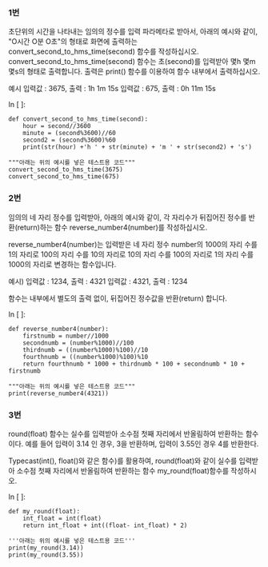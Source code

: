 ### 1번

초단위의 시간을 나타내는 임의의 정수를 입력 파라메타로 받아서,
아래의 예시와 같이, "O시간 O분 O초"의 형태로 화면에 출력하는 convert_second_to_hms_time(second) 함수를 작성하십시오. convert_second_to_hms_time(second) 함수는 초(second)를 입력받아 몇h 몇m 몇s의 형태로 출력합니다.
출력은 print() 함수를 이용하여 함수 내부에서 출력하십시오.

예시
입력값 : 3675, 출력 : 1h 1m 15s
입력값 : 675, 출력 : 0h 11m 15s

In [ ]:



```
def convert_second_to_hms_time(second):
    hour = second//3600
    minute = (second%3600)//60
    second2 = (second%3600)%60
    print(str(hour) +'h ' + str(minute) + 'm ' + str(second2) + 's')

"""아래는 위의 예시를 넣은 테스트용 코드"""
convert_second_to_hms_time(3675)
convert_second_to_hms_time(675)
```



### 2번

임의의 네 자리 정수를 입력받아, 아래의 예시와 같이, 각 자리수가 뒤집어진 정수를 반환(return)하는 함수
reverse_number4(number)를 작성하십시오.

reverse_number4(number)는 입력받은 네 자리 정수 number의
1000의 자리 수를 1의 자리로
100의 자리 수를 10의 자리로
10의 자리 수를 100의 자리로
1의 자리 수를 1000의 자리로 변경하는 함수입니다.

예시)
입력값 : 1234, 출력 : 4321
입력값 : 4321, 출력 : 1234

함수는 내부에서 별도의 출력 없이, 뒤집어진 정수값을 반환(return) 합니다.

In [ ]:



```
def reverse_number4(number):
    firstnumb = number//1000
    secondnumb = (number%1000)//100
    thirdnumb = ((number%1000)%100)//10
    fourthnumb = ((number%1000)%100)%10
    return fourthnumb * 1000 + thirdnumb * 100 + secondnumb * 10 + firstnumb

"""아래는 위의 예시를 넣은 테스트용 코드"""
print(reverse_number4(4321))
```



### 3번

round(float) 함수는 실수를 입력받아 소수점 첫째 자리에서 반올림하여 반환하는 함수이다.
예를 들어 입력이 3.14 인 경우, 3을 반환하며, 입력이 3.55인 경우 4를 반환한다.

Typecast(int(), float()와 같은 함수)를 활용하여, round(float)와 같이 실수를 입력받아 소수점 첫째 자리에서 반올림하여 반환하는 함수
my_round(float)함수를 작성하시오.

In [ ]:



```
def my_round(float):
    int_float = int(float)
    return int_float + int((float- int_float) * 2)

'''아래는 위의 예시를 넣은 테스트용 코드'''
print(my_round(3.14))
print(my_round(3.55))
```